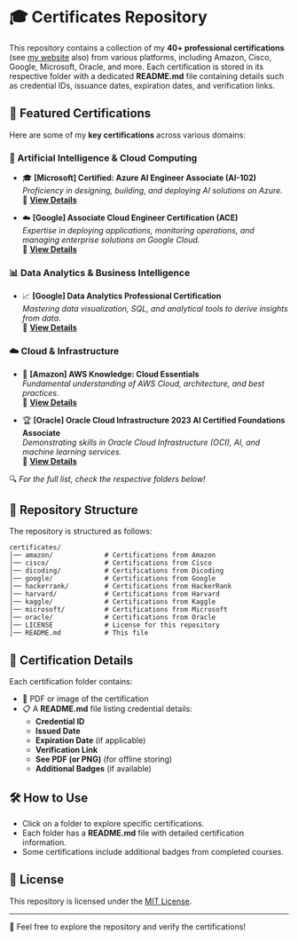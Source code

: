 # 🎓 Certificates Repository  

This repository contains a collection of my **40+ professional certifications** (see [my website](https://muhammadravi251001.github.io/) also) from various platforms, including Amazon, Cisco, Google, Microsoft, Oracle, and more. Each certification is stored in its respective folder with a dedicated **README.md** file containing details such as credential IDs, issuance dates, expiration dates, and verification links.

## 🌟 Featured Certifications  

Here are some of my **key certifications** across various domains:  

### 🤖 Artificial Intelligence & Cloud Computing  
- 🎓 **[Microsoft] Certified: Azure AI Engineer Associate (AI-102)**  
  *Proficiency in designing, building, and deploying AI solutions on Azure.*  
  🔗 **[View Details](/microsoft/README.md)**  

- ☁️ **[Google] Associate Cloud Engineer Certification (ACE)**  
  *Expertise in deploying applications, monitoring operations, and managing enterprise solutions on Google Cloud.*  
  🔗 **[View Details](/google/README.md)**  

### 📊 Data Analytics & Business Intelligence  
- 📈 **[Google] Data Analytics Professional Certification**  
  *Mastering data visualization, SQL, and analytical tools to derive insights from data.*  
  🔗 **[View Details](/google/README.md)**  

### ☁️ Cloud & Infrastructure  
- 🏅 **[Amazon] AWS Knowledge: Cloud Essentials**  
  *Fundamental understanding of AWS Cloud, architecture, and best practices.*  
  🔗 **[View Details](/amazon/README.md)**  

- 🏆 **[Oracle] Oracle Cloud Infrastructure 2023 AI Certified Foundations Associate**  
  *Demonstrating skills in Oracle Cloud Infrastructure (OCI), AI, and machine learning services.*  
  🔗 **[View Details](/oracle/README.md)**  

🔍 *For the full list, check the respective folders below!*  

## 📂 Repository Structure  

The repository is structured as follows:  

```
certificates/
│── amazon/             # Certifications from Amazon
│── cisco/              # Certifications from Cisco
│── dicoding/           # Certifications from Dicoding
│── google/             # Certifications from Google
│── hackerrank/         # Certifications from HackerRank
│── harvard/            # Certifications from Harvard
│── kaggle/             # Certifications from Kaggle
│── microsoft/          # Certifications from Microsoft
│── oracle/             # Certifications from Oracle
│── LICENSE             # License for this repository
│── README.md           # This file
```

## 📜 Certification Details  

Each certification folder contains:  
- 📄 PDF or image of the certification
- 📋 A **README.md** file listing credential details:
  - **Credential ID**
  - **Issued Date**
  - **Expiration Date** (if applicable)
  - **Verification Link**
  - **See PDF (or PNG)** (for offline storing)
  - **Additional Badges** (if available)

## 🛠 How to Use  

- Click on a folder to explore specific certifications.  
- Each folder has a **README.md** file with detailed certification information.  
- Some certifications include additional badges from completed courses.  

## 📜 License  

This repository is licensed under the [MIT License](LICENSE).  

---
🚀 Feel free to explore the repository and verify the certifications!